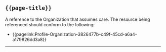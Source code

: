 ## <code>{{page-title}}</code>

A reference to the Organization that assumes care. The resource being referenced should conform to the following:
- {{pagelink:Profile-Organization-3826477b-c49f-45cd-a6a4-a179826dd3a8}}

---



